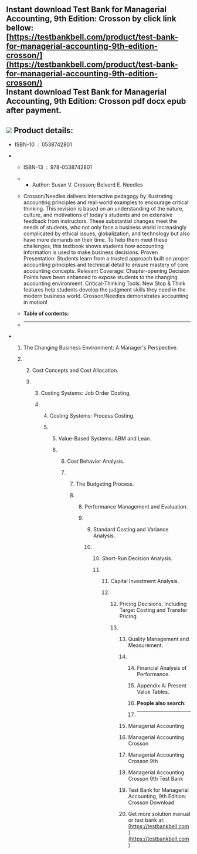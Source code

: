 Instant download **Test Bank for Managerial Accounting, 9th Edition: Crosson** by click link bellow:  
[https://testbankbell.com/product/test-bank-for-managerial-accounting-9th-edition-crosson/](https://testbankbell.com/product/test-bank-for-managerial-accounting-9th-edition-crosson/)  
**Instant download Test Bank for Managerial Accounting, 9th Edition: Crosson pdf docx epub after payment.**
-----------------------------------------------------------------------------------------------------------


![](https://testbankbell.com/wp-content/uploads/2023/05/managerial-accounting-crosson-9th-tb.jpg)
**Product details:**
--------------------


* ISBN-10 ‏ : ‎ 0538742801
* * ISBN-13 ‏ : ‎ 978-0538742801
  * * Author: Susan V. Crosson; Belverd E. Needles
   
  * Crosson/Needles delivers interactive pedagogy by illustrating accounting principles and real-world examples to encourage critical thinking. This revision is based on an understanding of the nature, culture, and motivations of today's students and on extensive feedback from instructors. These substantial changes meet the needs of students, who not only face a business world increasingly complicated by ethical issues, globalization, and technology but also have more demands on their time. To help them meet these challenges, this textbook shows students how accounting information is used to make business decisions. Proven Presentation: Students learn from a trusted approach built on proper accounting principles and technical detail to ensure mastery of core accounting concepts. Relevant Coverage: Chapter-opening Decision Points have been enhanced to expose students to the changing accounting environment. Critical-Thinking Tools: New Stop & Think features help students develop the judgment skills they need in the modern business world. Crosson/Needles demonstrates accounting in motion!
  * **Table of contents:**
  * ----------------------
 
* 1. The Changing Business Environment: A Manager's Perspective.
 
  2. 2. Cost Concepts and Cost Allocation.
    
     3. 3. Costing Systems: Job Order Costing.
       
        4. 4. Costing Systems: Process Costing.
          
           5. 5. Value-Based Systems: ABM and Lean.
             
              6. 6. Cost Behavior Analysis.
                
                 7. 7. The Budgeting Process.
                   
                    8. 8. Performance Management and Evaluation.
                      
                       9. 9. Standard Costing and Variance Analysis.
                         
                          10. 10. Short-Run Decision Analysis.
                             
                              11. 11. Capital Investment Analysis.
                                 
                                  12. 12. Pricing Decisions, Including Target Costing and Transfer Pricing.
                                     
                                      13. 13. Quality Management and Measurement.
                                         
                                          14. 14. Financial Analysis of Performance.
                                             
                                              15. Appendix A: Present Value Tables.
                                              16. **People also search:**
                                              17. -----------------------
                                             
                                          15. Managerial Accounting
                                          16. Managerial Accounting Crosson
                                          17. Managerial Accounting Crosson 9th
                                          18. Managerial Accounting Crosson 9th Test Bank
                                          19. Test Bank for Managerial Accounting, 9th Edition: Crosson Download
                                         
                                          20.    Get more solution manual or test bank at: [https://testbankbell.com](https://testbankbell.com)
